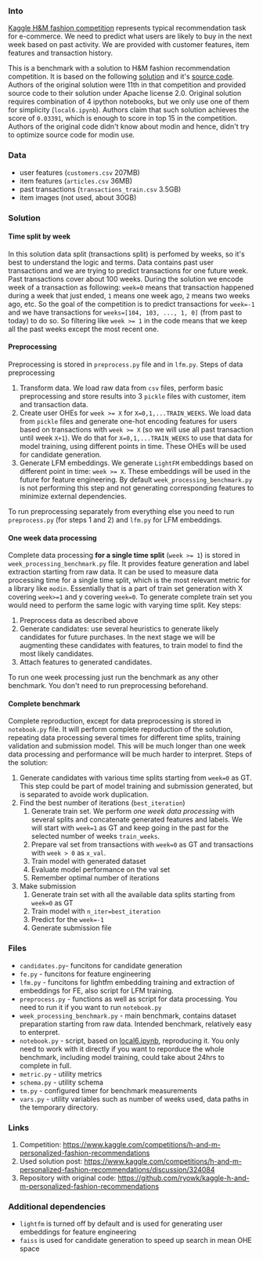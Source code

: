 ### Into
[Kaggle H&M fashion competition](https://www.kaggle.com/competitions/h-and-m-personalized-fashion-recommendations) represents typical recommendation task for e-commerce. We need to predict what users are likely to buy in the next week based on past activity. We are provided with customer features, item features and transaction history.

This is a benchmark with a solution to H&M fashion recommendation competition. It is based on the following [solution](https://www.kaggle.com/competitions/h-and-m-personalized-fashion-recommendations/discussion/324084) and it's [source code](https://github.com/ryowk/kaggle-h-and-m-personalized-fashion-recommendations). Authors of the original solution were 11th in that competition and provided source code to their solution under Apache license 2.0. Original solution requires combination of 4 ipython notebooks, but we only use one of them for simplicity (`local6.ipynb`). Authors claim that such solution achieves the score of `0.03391`, which is enough to score in top 15 in the competition. Authors of the original code didn't know about modin and hence, didn't try to optimize source code for modin use.

### Data
- user features (`customers.csv` 207MB)
- item features (`articles.csv` 36MB)
- past transactions (`transactions_train.csv` 3.5GB)
- item images (not used, about 30GB)

### Solution
#### Time split by week
In this solution data split (transactions split) is perfomed by weeks, so it's best to understand the logic and terms.
Data contains past user transactions and we are trying to predict transactions for one future week. Past transactions cover about 100 weeks. During the solution we encode week of a transaction as following: `week=0` means that transaction happened during a week that just ended, `1` means one week ago, `2` means two weeks ago, etc. So the goal of the competition is to predict transactions for `week=-1` and we have transactions for `weeks=[104, 103, ..., 1, 0]` (from past to today) to do so. So filtering like `week >= 1` in the code means that we keep all the past weeks except the most recent one.

#### Preprocessing
Preprocessing is stored in `preprocess.py` file and in `lfm.py`.
Steps of data preprocessing
1. Transform data. We load raw data from `csv` files, perform basic preprocessing and store results into 3 `pickle` files with customer, item and transaction data.
2. Create user OHEs for `week >= X` for `X=0,1,...TRAIN_WEEKS`. We load data from `pickle` files and generate one-hot encoding features for users based on transactions with `week >= X` (so we will use all past transaction until week `X+1`). We do that for `X=0,1,...TRAIN_WEEKS` to use that data for model training, using different points in time. These OHEs will be used for candidate generation.
3. Generate LFM embeddings. We generate `LightFM` embeddings based on different point in time: `week >= X`. These embeddings will be used in the future for feature engineering. By default `week_processing_benchmark.py` is not performing this step and not generating corresponding features to minimize external dependencies.

To run preprocessing separately from everything else you need to run `preprocess.py` (for steps 1 and 2) and `lfm.py` for LFM embeddings.

#### One week data processing
Complete data processing **for a single time split** (`week >= 1`) is stored in `week_processing_benchmark.py` file. It provides feature generation and label extraction starting from raw data. It can be used to measure data processing time for a single time split, which is the most relevant metric for a library like `modin`. Essentially that is a part of train set generation with X covering `week>=1` and y covering `week=0`. To generate complete train set you would need to perform the same logic with varying time split.
Key steps:
1. Preprocess data as described above
2. Generate candidates: use several heuristics to generate likely candidates for future purchases. In the next stage we will be augmenting these candidates with features, to train model to find the most likely candidates.
3. Attach features to generated candidates.

To run one week processing just run the benchmark as any other benchmark. You don't need to run preprocessing beforehand.

#### Complete benchmark
Complete reproduction, except for data preprocessing is stored in `notebook.py` file. It will perform complete reproduction of the solution, repeating data processing several times for different time splits, training validation and submission model. This will be much longer than one week data processing and performance will be much harder to interpret.
Steps of the solution:
1. Generate candidates with various time splits starting from `week=0` as GT. This step could be part of model training and submission generated, but is separated to avoide work duplication.
2. Find the best number of iterations (`best_iteration`)
    1. Generate train set. We perform *one week data processing* with several splits and concatenate generated features and labels. We will start with `week=1` as GT and keep going in the past for the selected number of weeks `train_weeks`.
    2. Prepare val set from transactions with `week=0` as GT and transactions with `week > 0` as `x_val`.
    2. Train model with generated dataset
    3. Evaluate model performance on the val set
    4. Remember optimal number of iterations
3. Make submission
    1. Generate train set with all the available data splits starting from `week=0` as GT
    2. Train model with `n_iter=best_iteration`
    3. Predict for the `week=-1`
    4. Generate submission file

### Files
- `candidates.py`- funcitons for candidate generation
- `fe.py` - funcitons for feature engineering
- `lfm.py` - funcitons for lightfm embedding training and extraction of embeddings for FE, also script for LFM training.
- `preprocess.py` - functions as well as script for data processing. You need to run it if you want to run `notebook.py`
- `week_processing_benchmark.py` - main benchmark, contains dataset preparation starting from raw data. Intended benchmark, relatively easy to enterpret.
- `notebook.py` - script, based on [local6.ipynb](https://github.com/ryowk/kaggle-h-and-m-personalized-fashion-recommendations/blob/main/local6.ipynb), reproducing it. You only need to work with it directly if you want to reporduce the whole benchmark, including model training, could take about 24hrs to complete in full.
- `metric.py` - utility metrics
- `schema.py` - utility schema
- `tm.py` - configured timer for benchmark measurements
- `vars.py` - utility variables such as number of weeks used, data paths in the temporary directory.
### Links
1. Competition: https://www.kaggle.com/competitions/h-and-m-personalized-fashion-recommendations
2. Used solution post: https://www.kaggle.com/competitions/h-and-m-personalized-fashion-recommendations/discussion/324084
3. Repository with original code: https://github.com/ryowk/kaggle-h-and-m-personalized-fashion-recommendations

### Additional dependencies
- `lightfm` is turned off by default and is used for generating user embeddings for feature engineering
- `faiss` is used for candidate generation to speed up search in mean OHE space